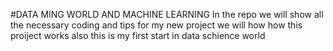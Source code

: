 #DATA MING WORLD AND MACHINE LEARNING
In the repo we will show all the necessary coding and tips for my new project
we will how how this proiject works
also this is my first start in data schience world